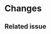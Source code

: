 # Changes
<!--- Describe what the problem was and how this pull request solves it -->

## Related issue
<!--- Issue to which the pull request is related -->
